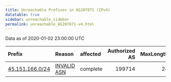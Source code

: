 ```yaml
---
title: Unreachable Prefixes in AS207871 (IPv4)
datatable: true
sidebar: unreachable_sidebar
permalink: unreachable_AS207871-v4.html
---
```


Data as of 2020-01-02 23:00:00 UTC


<div class="datatable-begin"></div>

| Prefix                                                   | Reason                                                                                                  | affected   |   Authorized AS |   MaxLength | Anchor                                         |   unreachable /24s |
|:---------------------------------------------------------|:--------------------------------------------------------------------------------------------------------|:-----------|----------------:|------------:|:-----------------------------------------------|-------------------:|
| [45.151.166.0/24](https://stat.ripe.net/45.151.166.0/24) | [INVALID ASN](https://rpki-validator.ripe.net/announcement-preview?asn=AS207871&prefix=45.151.166.0/24) | complete   |          199714 |          24 | [RIPE](unreachable_RIPE_NCC_RPKI_Root-v4.html) |                  1 |

<div class="datatable-end"></div>